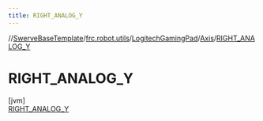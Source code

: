 ```yaml
---
title: RIGHT_ANALOG_Y
---
```

//[SwerveBaseTemplate](../../../../../index.html)/[frc.robot.utils](../../../index.html)/[LogitechGamingPad](../../index.html)/[Axis](../index.html)/[RIGHT_ANALOG_Y](index.html)



# RIGHT_ANALOG_Y



[jvm]\
[RIGHT_ANALOG_Y](index.html)


